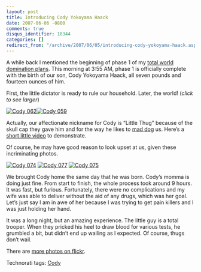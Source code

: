 ```yaml
---
layout: post
title: Introducing Cody Yokoyama Haack
date: 2007-06-06 -0800
comments: true
disqus_identifier: 18344
categories: []
redirect_from: "/archive/2007/06/05/introducing-cody-yokoyama-haack.aspx/"
---
```


A while back I mentioned the beginning of phase 1 of my [total world
domination
plans](https://haacked.com/archive/2006/11/05/World_Domination_Phase_1_Commenced.aspx "World Domination Phase 1").
This morning at 3:55 AM, phase 1 is officially complete with the birth
of our son, Cody Yokoyama Haack, all seven pounds and fourteen ounces of
him.

First, the little dictator is ready to rule our household. Later, the
world! (*click to see larger*)

[![Cody
062](https://haacked.com/images/haacked_com/WindowsLiveWriter/IntroducingCodyYokoyamaHaack_13663/Cody%20062_thumb.jpg)![Cody
059](https://haacked.com/images/haacked_com/WindowsLiveWriter/IntroducingCodyYokoyamaHaack_13663/Cody%20059_thumb.jpg)](https://haacked.com/images/haacked_com/WindowsLiveWriter/IntroducingCodyYokoyamaHaack_13663/Cody%20059.jpg "cody")

Actually, our affectionate nickname for Cody is “Little Thug” because of
the skull cap they gave him and for the way he likes to [mad
dog](http://www.urbandictionary.com/define.php?term=mad+dog "Mad Dog Definition on Urban Dictionary")
us. Here’s a [short little
video](https://haacked.com/images/Cody_064.MPG "Video of Cody’s, the Little Thug")
to demonstrate.

Of course, he may have good reason to look upset at us, given these
incriminating photos.

[![Cody
074](https://haacked.com/images/haacked_com/WindowsLiveWriter/IntroducingCodyYokoyamaHaack_13663/Cody%20074_thumb_2.jpg)](https://haacked.com/images/haacked_com/WindowsLiveWriter/IntroducingCodyYokoyamaHaack_13663/Cody%20074_2.jpg "cody")
[![Cody
077](https://haacked.com/images/haacked_com/WindowsLiveWriter/IntroducingCodyYokoyamaHaack_13663/Cody%20077_thumb_1.jpg)](https://haacked.com/images/haacked_com/WindowsLiveWriter/IntroducingCodyYokoyamaHaack_13663/Cody%20077_1.jpg "cody")
[![Cody
075](https://haacked.com/images/haacked_com/WindowsLiveWriter/IntroducingCodyYokoyamaHaack_13663/Cody%20075_thumb_1.jpg)](https://haacked.com/images/haacked_com/WindowsLiveWriter/IntroducingCodyYokoyamaHaack_13663/Cody%20075_1.jpg "cody")

We brought Cody home the same day that he was born. Cody’s momma is
doing just fine. From start to finish, the whole process took around 9
hours. It was fast, but furious. Fortunately, there were no
complications and my wife was able to deliver without the aid of any
drugs, which was her goal. Let’s just say I am in awe of her because I
was trying to get pain killers and I was just holding her hand.

It was a long night, but an amazing experience. The little guy is a
total trooper. When they pricked his heel to draw blood for various
tests, he grumbled a bit, but didn’t end up wailing as I expected. Of
course, thugs don’t wail.

There are [more photos on
flickr](http://www.flickr.com/photos/haacked/tags/cody/ "Photos of Cody").

Technorati tags: [Cody](http://technorati.com/tags/Cody)

